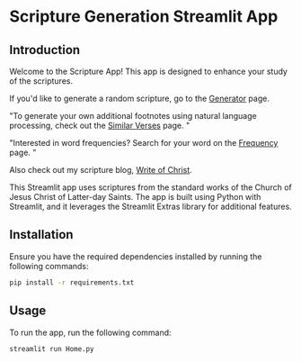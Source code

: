 # Scripture Generation Streamlit App

## Introduction
Welcome to the Scripture App! This app is designed to enhance your study of the scriptures. 

If you'd like to generate a random scripture, go to the [Generator](https://scriptures.streamlit.app/Generator) page.

"To generate your own additional footnotes using natural language processing, check out the [Similar Verses](https://scriptures.streamlit.app/Similar_Verses) page. "

"Interested in word frequencies? Search for your word on the [Frequency](https://scriptures.streamlit.app/Frequency) page. "


Also check out my scripture blog, [Write of Christ](https://writeofchrist.vercel.app).

This Streamlit app uses scriptures from the standard works of the Church of Jesus Christ of Latter-day Saints. The app is built using Python with Streamlit, and it leverages the Streamlit Extras library for additional features.

## Installation
Ensure you have the required dependencies installed by running the following commands:
```bash
pip install -r requirements.txt
```

## Usage
To run the app, run the following command:
```bash
streamlit run Home.py
```

